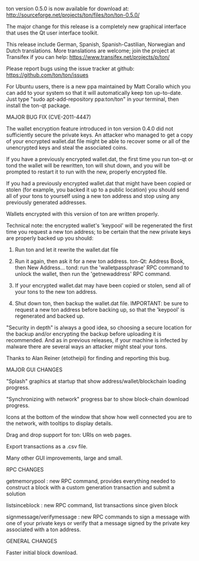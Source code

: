 ton version 0.5.0 is now available for download at:
http://sourceforge.net/projects/ton/files/ton/ton-0.5.0/

The major change for this release is a completely new graphical interface that uses the Qt user interface toolkit.

This release include German, Spanish, Spanish-Castilian, Norwegian and Dutch translations. More translations are welcome; join the project at Transifex if you can help:
https://www.transifex.net/projects/p/ton/

Please report bugs using the issue tracker at github:
https://github.com/ton/ton/issues

For Ubuntu users, there is a new ppa maintained by Matt Corallo which you can add to your system so that it will automatically keep ton up-to-date.  Just type "sudo apt-add-repository ppa:ton/ton" in your terminal, then install the ton-qt package.

MAJOR BUG FIX  (CVE-2011-4447)

The wallet encryption feature introduced in ton version 0.4.0 did not sufficiently secure the private keys. An attacker who
managed to get a copy of your encrypted wallet.dat file might be able to recover some or all of the unencrypted keys and steal the
associated coins.

If you have a previously encrypted wallet.dat, the first time you run ton-qt or tond the wallet will be rewritten, ton will
shut down, and you will be prompted to restart it to run with the new, properly encrypted file.

If you had a previously encrypted wallet.dat that might have been copied or stolen (for example, you backed it up to a public
location) you should send all of your tons to yourself using a new ton address and stop using any previously generated addresses.

Wallets encrypted with this version of ton are written properly.

Technical note: the encrypted wallet's 'keypool' will be regenerated the first time you request a new ton address; to be certain that the
new private keys are properly backed up you should:

1. Run ton and let it rewrite the wallet.dat file

2. Run it again, then ask it for a new ton address.
ton-Qt: Address Book, then New Address...
tond: run the 'walletpassphrase' RPC command to unlock the wallet,  then run the 'getnewaddress' RPC command.

3. If your encrypted wallet.dat may have been copied or stolen, send  all of your tons to the new ton address.

4. Shut down ton, then backup the wallet.dat file.
IMPORTANT: be sure to request a new ton address before backing up, so that the 'keypool' is regenerated and backed up.

"Security in depth" is always a good idea, so choosing a secure location for the backup and/or encrypting the backup before uploading it is recommended. And as in previous releases, if your machine is infected by malware there are several ways an attacker might steal your tons.

Thanks to Alan Reiner (etotheipi) for finding and reporting this bug.

MAJOR GUI CHANGES

"Splash" graphics at startup that show address/wallet/blockchain loading progress.

"Synchronizing with network" progress bar to show block-chain download progress.

Icons at the bottom of the window that show how well connected you are to the network, with tooltips to display details.

Drag and drop support for ton: URIs on web pages.

Export transactions as a .csv file.

Many other GUI improvements, large and small.

RPC CHANGES

getmemorypool : new RPC command, provides everything needed to construct a block with a custom generation transaction and submit a solution

listsinceblock : new RPC command, list transactions since given block

signmessage/verifymessage : new RPC commands to sign a message with one of your private keys or verify that a message signed by the private key associated with a ton address.

GENERAL CHANGES

Faster initial block download.

